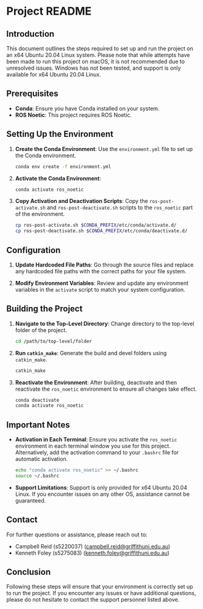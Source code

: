 # Project README

## Introduction

This document outlines the steps required to set up and run the project on an x64 Ubuntu 20.04 Linux system. Please note that while attempts have been made to run this project on macOS, it is not recommended due to unresolved issues. Windows has not been tested, and support is only available for x64 Ubuntu 20.04 Linux.

## Prerequisites

- **Conda**: Ensure you have Conda installed on your system.
- **ROS Noetic**: This project requires ROS Noetic.

## Setting Up the Environment

1. **Create the Conda Environment**:
   Use the `environment.yml` file to set up the Conda environment.
   ```bash
   conda env create -f environment.yml
   ```

2. **Activate the Conda Environment**:
   ```bash
   conda activate ros_noetic
   ```

3. **Copy Activation and Deactivation Scripts**:
   Copy the `ros-post-activate.sh` and `ros-post-deactivate.sh` scripts to the `ros_noetic` part of the environment.
   ```bash
   cp ros-post-activate.sh $CONDA_PREFIX/etc/conda/activate.d/
   cp ros-post-deactivate.sh $CONDA_PREFIX/etc/conda/deactivate.d/
   ```

## Configuration

1. **Update Hardcoded File Paths**:
   Go through the source files and replace any hardcoded file paths with the correct paths for your file system.

2. **Modify Environment Variables**:
   Review and update any environment variables in the `activate` script to match your system configuration.

## Building the Project

1. **Navigate to the Top-Level Directory**:
   Change directory to the top-level folder of the project.
   ```bash
   cd /path/to/top-level/folder
   ```

2. **Run `catkin_make`**:
   Generate the build and devel folders using `catkin_make`.
   ```bash
   catkin_make
   ```

3. **Reactivate the Environment**:
   After building, deactivate and then reactivate the `ros_noetic` environment to ensure all changes take effect.
   ```bash
   conda deactivate
   conda activate ros_noetic
   ```

## Important Notes

- **Activation in Each Terminal**:
  Ensure you activate the `ros_noetic` environment in each terminal window you use for this project. Alternatively, add the activation command to your `.bashrc` file for automatic activation.
  ```bash
  echo "conda activate ros_noetic" >> ~/.bashrc
  source ~/.bashrc
  ```

- **Support Limitations**:
  Support is only provided for x64 Ubuntu 20.04 Linux. If you encounter issues on any other OS, assistance cannot be guaranteed.

## Contact

For further questions or assistance, please reach out to:

- Campbell Reid (s5220037) (campbell.reid@griffithuni.edu.au)
- Kenneth Foley (s5275083) (kenneth.foley@griffithuni.edu.au)

## Conclusion

Following these steps will ensure that your environment is correctly set up to run the project. If you encounter any issues or have additional questions, please do not hesitate to contact the support personnel listed above.